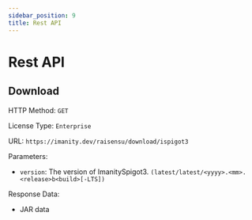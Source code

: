 ```yaml
---
sidebar_position: 9
title: Rest API
---
```


# Rest API

## Download

HTTP Method: `GET`

License Type: `Enterprise`

URL: `https://imanity.dev/raisensu/download/ispigot3`

Parameters:
- `version`: The version of ImanitySpigot3. `(latest/latest/<yyyy>.<mm>.<release>b<build>[-LTS])`
  
Response Data:
- JAR data
